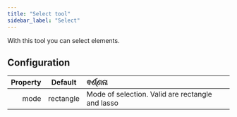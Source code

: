 ```yaml
---
title: "Select tool"
sidebar_label: "Select"
---
```



With this tool you can select elements.

## Configuration

| Property |  Default  | ଵର୍ଣ୍ଣନା                                         |
| --------:|:---------:|:------------------------------------------------ |
|     mode | rectangle | Mode of selection. Valid are rectangle and lasso |
